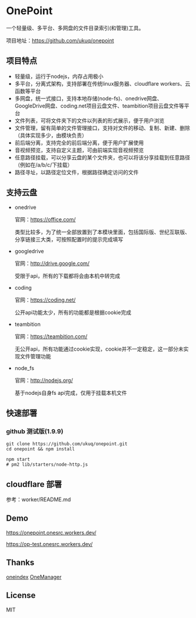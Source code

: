 # OnePoint

一个轻量级、多平台、多网盘的文件目录索引(和管理)工具。

项目地址：https://github.com/ukuq/onepoint

## 项目特点
  
- 轻量级，运行于nodejs，内存占用极小
- 多平台，分离式架构，支持部署在传统linux服务器、cloudflare workers、云函数等平台
- 多网盘，统一式接口，支持本地存储(node-fs)、onedrive网盘、GoogleDrive网盘、coding.net项目云盘文件、teambition项目云盘文件等平台
- 文件列表，可将文件夹下的文件以列表的形式展示，便于用户浏览
- 文件管理，留有简单的文件管理接口，支持对文件的移动、复制、新建、删除（具体实现多少，由模块负责）
- 前后端分离，支持完全的前后端分离，便于用户扩展使用
- 音视频预览，支持自定义主题，可由前端实现音视频预览
- 任意路径挂载，可以分享云盘的某个文件夹，也可以将该分享挂载到任意路径（例如在/a/b/c/下挂载）
- 路径寻址，以路径定位文件，根据路径确定访问的文件

## 支持云盘

- onedrive
  
  官网：https://office.com/
  
  类型比较多，为了统一全部放置到了本模块里面，包括国际版、世纪互联版、分享链接三大类，可按照配置时的提示完成填写
  
- googledrive

  官网：http://drive.google.com/

  受限于api，所有的下载都将会由本机中转完成
  
- coding

  官网：https://coding.net/

  公开api功能太少，所有的功能都是根据cookie完成
  
- teambition

  官网：https://teambition.com/

  无公开api，所有功能通过cookie实现，cookie并不一定稳定，这一部分未实现文件管理功能
  
- node_fs

  官网：http://nodejs.org/

  基于nodejs自身fs api完成，仅用于挂载本机文件

## 快速部署

### github 测试版(1.9.9)

~~~
git clone https://github.com/ukuq/onepoint.git
cd onepoint && npm install

npm start
# pm2 lib/starters/node-http.js
~~~

## cloudflare 部署

参考：worker/README.md

## Demo

https://onepoint.onesrc.workers.dev/

https://op-test.onesrc.workers.dev/

## Thanks

[oneindex](https://github.com/donwa/oneindex)
[OneManager](https://github.com/qkqpttgf/OneManager-php)

## License

MIT

